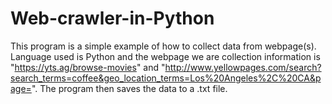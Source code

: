 # Web-crawler-in-Python
This program is a simple example of how to collect data from webpage(s). Language used is Python and the webpage we are collection information is "https://yts.ag/browse-movies" and "http://www.yellowpages.com/search?search_terms=coffee&geo_location_terms=Los%20Angeles%2C%20CA&page=". 
The program then saves the data to a .txt file.
